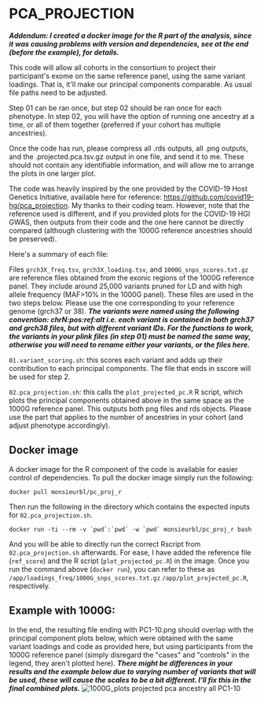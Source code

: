 # PCA_PROJECTION

***Addendum: I created a docker image for the R part of the analysis, since it was causing problems with version and dependencies, see at the end (before the example), for details.***

This code will allow all cohorts in the consortium to project their participant's exome on the same reference panel, using the same variant loadings. That is, it'll make our principal components comparable. As usual file paths need to be adjusted.

Step 01 can be ran once, but step 02 should be ran once for each phenotype. In step 02, you will have the option of running one ancestry at a time, or all of them together (preferred if your cohort has multiple ancestries).

Once the code has run, please compress all .rds outputs, all .png outputs, and the .projected.pca.tsv.gz output in one file, and send it to me. These should not contain any identifiable information, and will allow me to arrange the plots in one larger plot.

The code was heavily inspired by the one provided by the COVID-19 Host Genetics Initiative, available here for reference: https://github.com/covid19-hg/pca_projection. My thanks to their coding team. However, note that the reference used is different, and if you provided plots for the COVID-19 HGI GWAS, then outputs from their code and the one here cannot be directly compared (although clustering with the 1000G reference ancestries should be preserved).

Here's a summary of each file:

Files `grch3X_freq.tsv`, `grch3X_loading.tsv`, and `1000G_snps_scores.txt.gz` are reference files obtained from the exonic regions of the 1000G reference panel. They include around 25,000 variants pruned for LD and with high allele frequency (MAF>10% in the 1000G panel). These files are used in the two steps below. Please use the one corresponding to your reference genome (grch37 or 38). ***The variants were named using the following convention: chrN:pos:ref:alt i.e. each variant is contained in both grch37 and grch38 files, but with different variant IDs. For the functions to work, the variants in your plink files (in step 01) must be named the same way, otherwise you will need to rename either your variants, or the files here.***

`01.variant_scoring.sh`: this scores each variant and adds up their contribution to each principal components. The file that ends in sscore will be used for step 2.

`02.pca_projection.sh`: this calls the `plot_projected_pc.R` R script, which plots the principal components obtained above in the same space as the 1000G reference panel. This outputs both png files and rds objects. Please use the part that applies to the number of ancestries in your cohort (and adjust phenotype accordingly).

## Docker image
A docker image for the R component of the code is available for easier control of dependencies. To pull the docker image simply run the following:
```
docker pull monsieurbl/pc_proj_r
```

Then run the following in the directory which contains the expected inputs for `02.pca_projection.sh`.
```
docker run -ti --rm -v `pwd`:`pwd` -w `pwd` monsieurbl/pc_proj_r bash
```
And you will be able to directly run the correct Rscript from `02.pca_projection.sh` afterwards. For ease, I have added the reference file (`ref_score`) and the R script (`plot_projected_pc.R`) in the image. Once you run the command above (`docker run`), you can refer to these as `/app/loadings_freq/1000G_snps_scores.txt.gz` `/app/plot_projected_pc.R`, respectively.

## Example with 1000G:
In the end, the resulting file ending with PC1-10.png should overlap with the principal component plots below, which were obtained with the same variant loadings and code as provided here, but using participants from the 1000G reference panel (simply disregard the "cases" and "controls" in the legend, they aren't plotted here). ***There might be differences in your results and the example below due to varying number of variants that will be used, these will cause the scales to be a bit different. I'll fix this in the final combined plots.***
![1000G_plots projected pca ancestry all PC1-10](https://user-images.githubusercontent.com/25112827/168510862-9bb2ed43-3489-4e1c-9a24-09ae98e18bf5.png)
